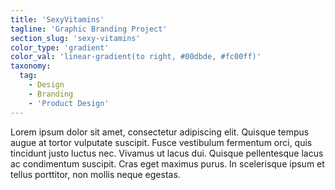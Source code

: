 ```yaml
---
title: 'SexyVitamins'
tagline: 'Graphic Branding Project'
section_slug: 'sexy-vitamins'
color_type: 'gradient'
color_val: 'linear-gradient(to right, #00dbde, #fc00ff)'
taxonomy:
  tag:
    - Design
    - Branding
    - 'Product Design'
---
```

Lorem ipsum dolor sit amet, consectetur adipiscing elit. Quisque tempus augue at tortor vulputate suscipit. Fusce vestibulum fermentum orci, quis tincidunt justo luctus nec. Vivamus ut lacus dui. Quisque pellentesque lacus ac condimentum suscipit. Cras eget maximus purus. In scelerisque ipsum et tellus porttitor, non mollis neque egestas.
